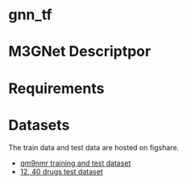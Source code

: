 # gnn_tf


# M3GNet Descriptpor



# Requirements



# Datasets
The train data and test data are hosted on figshare.
- [qm9nmr training and test dataset](https://figshare.com/account/projects/199786/articles/25484068)
- [12, 40 drugs test dataset](https://figshare.com/account/projects/199786/articles/25484110)
